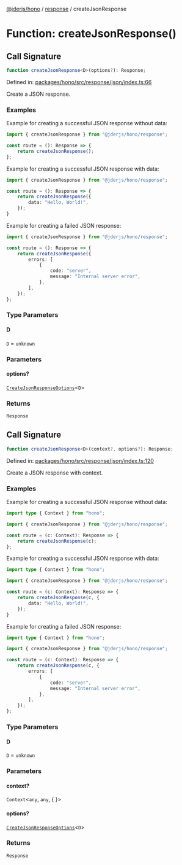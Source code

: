 [@jderjs/hono](../../README.md) / [response](../README.md) / createJsonResponse

# Function: createJsonResponse()

## Call Signature

```ts
function createJsonResponse<D>(options?): Response;
```

Defined in: [packages/hono/src/response/json/index.ts:66](https://github.com/jder-std/hono/blob/56d61bd209450892d9e6b8763edeae6b0994ecaf/packages/hono/src/response/json/index.ts#L66)

Create a JSON response.

### Examples

Example for creating a successful JSON response without data:

```ts
import { createJsonResponse } from "@jderjs/hono/response";

const route = (): Response => {
    return createJsonResponse();
};
```

Example for creating a successful JSON response with data:

```ts
import { createJsonResponse } from "@jderjs/hono/response";

const route = (): Response => {
    return createJsonResponse({
        data: "Hello, World!",
    });
}
```

Example for creating a failed JSON response:

```ts
import { createJsonResponse } from "@jderjs/hono/response";

const route = (): Response => {
    return createJsonResponse({
        errors: [
            {
                code: "server",
                message: "Internal server error",
            },
        ],
    });
};
```

### Type Parameters

#### D

`D` = `unknown`

### Parameters

#### options?

[`CreateJsonResponseOptions`](../type-aliases/CreateJsonResponseOptions.md)\<`D`\>

### Returns

`Response`

## Call Signature

```ts
function createJsonResponse<D>(context?, options?): Response;
```

Defined in: [packages/hono/src/response/json/index.ts:120](https://github.com/jder-std/hono/blob/56d61bd209450892d9e6b8763edeae6b0994ecaf/packages/hono/src/response/json/index.ts#L120)

Create a JSON response with context.

### Examples

Example for creating a successful JSON response without data:

```ts
import type { Context } from "hono";

import { createJsonResponse } from "@jderjs/hono/response";

const route = (c: Context): Response => {
    return createJsonResponse(c);
};
```

Example for creating a successful JSON response with data:

```ts
import type { Context } from "hono";

import { createJsonResponse } from "@jderjs/hono/response";

const route = (c: Context): Response => {
    return createJsonResponse(c, {
        data: "Hello, World!",
    });
}
```

Example for creating a failed JSON response:

```ts
import type { Context } from "hono";

import { createJsonResponse } from "@jderjs/hono/response";

const route = (c: Context): Response => {
    return createJsonResponse(c, {
        errors: [
            {
                code: "server",
                message: "Internal server error",
            },
        ],
    });
};
```

### Type Parameters

#### D

`D` = `unknown`

### Parameters

#### context?

`Context`\<`any`, `any`, \{
\}\>

#### options?

[`CreateJsonResponseOptions`](../type-aliases/CreateJsonResponseOptions.md)\<`D`\>

### Returns

`Response`
